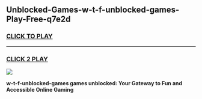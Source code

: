 
## Unblocked-Games-w-t-f-unblocked-games-Play-Free-q7e2d
<h3>
<a href="https://premium76.site?title=w-t-f-unblocked-games&ref=20M">CLICK TO PLAY</a></h3>
<hr>

<h3>
<a href="https://premium76.site?title=w-t-f-unblocked-games&ref=20M">CLICK 2 PLAY</a>
  
</h3>

<a href="https://premium76.site?title=w-t-f-unblocked-games&ref=19M"><img src="https://clearcache.store/games.png"></a>


**w-t-f-unblocked-games games unblocked: Your Gateway to Fun and Accessible Online Gaming**
